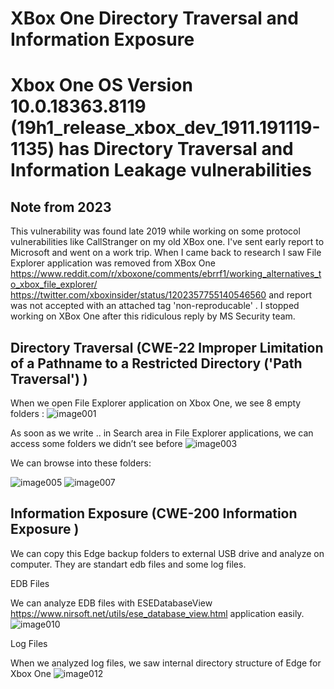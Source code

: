 # XBox One Directory Traversal and Information Exposure
# Xbox One OS Version 10.0.18363.8119 (19h1_release_xbox_dev_1911.191119-1135) has Directory Traversal and Information Leakage vulnerabilities
## Note from 2023
This vulnerability was found late 2019 while working on some protocol vulnerabilities like CallStranger on my old XBox one. I've sent early report to Microsoft and went on a work trip. When I came back to research I saw File Explorer application was removed from XBox One https://www.reddit.com/r/xboxone/comments/ebrrf1/working_alternatives_to_xbox_file_explorer/ https://twitter.com/xboxinsider/status/1202357755140546560 and report was not accepted with an attached tag 'non-reproducable' . I stopped working on XBox One after this ridiculous reply by MS Security team.




## Directory Traversal (CWE-22 Improper Limitation of a Pathname to a Restricted Directory ('Path Traversal') )

When we open File Explorer application on Xbox One, we see 8 empty folders :
![image001](https://github.com/yunuscadirci/XboxOneDirectoryTraversal/assets/7267858/a815128d-0e75-4bad-83a2-031a37ad3e41)


As soon as we  write .. in Search area in File Explorer applications, we can access some folders   we didn’t see before
![image003](https://github.com/yunuscadirci/XboxOneDirectoryTraversal/assets/7267858/86a5b690-d712-4ddf-8598-712a9d8c5585)


We can browse into these folders:

![image005](https://github.com/yunuscadirci/XboxOneDirectoryTraversal/assets/7267858/57dc7511-f1af-4175-a409-8e2007161f72)
![image007](https://github.com/yunuscadirci/XboxOneDirectoryTraversal/assets/7267858/99eadf29-988f-4a20-930e-e30143e90724)



## Information Exposure (CWE-200  Information Exposure )
We can copy this Edge backup folders to external USB drive and analyze on computer. They are standart edb files and some log files.


EDB Files

We can analyze EDB files with ESEDatabaseView  https://www.nirsoft.net/utils/ese_database_view.html application easily. 
![image010](https://github.com/yunuscadirci/XboxOneDirectoryTraversal/assets/7267858/a81c06ab-f0dc-46e1-a1f3-20d308487e0f)

Log Files

When we analyzed log files, we saw internal directory structure of Edge for Xbox One 
 ![image012](https://github.com/yunuscadirci/XboxOneDirectoryTraversal/assets/7267858/8086d1e2-b4ff-46fe-9fdc-aa1f49cabf5c)

